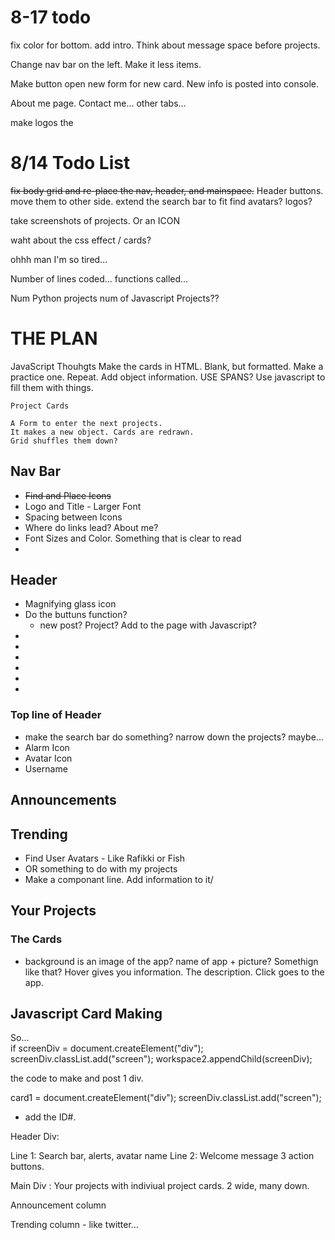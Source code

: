 
# 8-17 todo
fix color for bottom.
add intro.  Think about message space before projects.

Change nav bar on the left. Make it less items.

Make button open new form for new card.
New info is posted into console.

About me page. 
Contact me... other tabs...

make logos the 
# 8/14 Todo List

~~fix body grid and re-place the nav, header, and mainspace.~~
Header buttons.  move them to other side.
extend the search bar to fit
find avatars? logos?

take screenshots of projects. 
Or an ICON

waht about the css effect / cards?

ohhh man I'm so tired...

Number of lines coded...
functions called...

Num Python projects
num of Javascript Projects??





# THE PLAN

JavaScript Thouhgts
Make the cards in HTML.  Blank, but formatted. Make a practice one. Repeat.
Add object information.  USE SPANS?
Use javascript to fill them with things. 

    Project Cards

    A Form to enter the next projects. 
    It makes a new object. Cards are redrawn.  
    Grid shuffles them down? 

## Nav Bar
* ~~Find and Place Icons~~
* Logo and Title - Larger Font
* Spacing between Icons
* Where do links lead?  About me? 
* Font Sizes and Color. Something that is clear to read
* 


## Header
* Magnifying glass icon
* Do the buttuns function?
    * new post? Project?  Add to the page with Javascript?
* 
* 
* 
* 
* 
* 




### Top line of Header
* make the search bar do something?  narrow down the projects?  maybe...
* Alarm Icon
* Avatar Icon
* Username

## Announcements



## Trending
* Find User Avatars - Like Rafikki or Fish
* OR something to do with my projects
* Make a componant line.   Add information to it/




## Your Projects

### The Cards
* background is an image of the app? 
name of app + picture? Somethign like that?
Hover gives you information. The description.
Click goes to the app.


## Javascript Card Making
So...  
if
    screenDiv = document.createElement("div");
    screenDiv.classList.add("screen");
    workspace2.appendChild(screenDiv);

the code to make and post 1 div.  


card1 = document.createElement("div");
screenDiv.classList.add("screen");
- add the ID#.  



Header Div: 

Line 1: Search bar, alerts, avatar name
Line 2: Welcome message  3 action buttons.

Main Div : 
Your projects with indiviual project cards.
2 wide, many down.

Announcement column

Trending column - like twitter…



